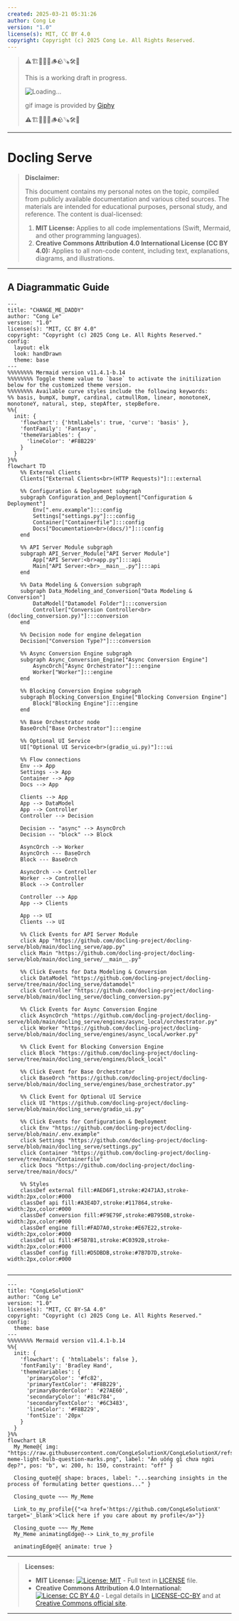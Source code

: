```yaml
---
created: 2025-03-21 05:31:26
author: Cong Le
version: "1.0"
license(s): MIT, CC BY 4.0
copyright: Copyright (c) 2025 Cong Le. All Rights Reserved.
---
```



> ⚠️🏗️🚧🦺🧱🪵🪨🪚🛠️👷
> 
> This is a working draft in progress.
> 
> ![Loading...](https://media1.giphy.com/media/v1.Y2lkPTc5MGI3NjExNTIzMjFxZmYwcXBqeGZ0eWR4cXduOGtndzlrZXNjOWd4eDl1YTRjMyZlcD12MV9pbnRlcm5hbF9naWZfYnlfaWQmY3Q9Zw/Kn5YFlengdRmw/giphy.gif)
> 
> gif image is provided by [Giphy](https://giphy.com)
> 
> ⚠️🏗️🚧🦺🧱🪵🪨🪚🛠️👷

----


# Docling Serve
> **Disclaimer:**
>
> This document contains my personal notes on the topic,
> compiled from publicly available documentation and various cited sources.
> The materials are intended for educational purposes, personal study, and reference.
> The content is dual-licensed:
> 1. **MIT License:** Applies to all code implementations (Swift, Mermaid, and other programming languages).
> 2. **Creative Commons Attribution 4.0 International License (CC BY 4.0):** Applies to all non-code content, including text, explanations, diagrams, and illustrations.
---


## A Diagrammatic Guide 


```mermaid
---
title: "CHANGE_ME_DADDY"
author: "Cong Le"
version: "1.0"
license(s): "MIT, CC BY 4.0"
copyright: "Copyright (c) 2025 Cong Le. All Rights Reserved."
config:
  layout: elk
  look: handDrawn
  theme: base
---
%%%%%%%% Mermaid version v11.4.1-b.14
%%%%%%%% Toggle theme value to `base` to activate the initilization below for the customized theme version.
%%%%%%%% Available curve styles include the following keywords:
%% basis, bumpX, bumpY, cardinal, catmullRom, linear, monotoneX, monotoneY, natural, step, stepAfter, stepBefore.
%%{
  init: {
    'flowchart': {'htmlLabels': true, 'curve': 'basis' },
    'fontFamily': 'Fantasy',
    'themeVariables': {
      'lineColor': '#F8B229'
    }
  }
}%%
flowchart TD
    %% External Clients
    Clients["External Clients<br>(HTTP Requests)"]:::external

    %% Configuration & Deployment subgraph
    subgraph Configuration_and_Deployment["Configuration & Deployment"]
        Env[".env.example"]:::config
        Settings["settings.py"]:::config
        Container["Containerfile"]:::config
        Docs["Documentation<br>(docs/)"]:::config
    end

    %% API Server Module subgraph
    subgraph API_Server_Module["API Server Module"]
        App["API Server:<br>app.py"]:::api
        Main["API Server:<br>__main__.py"]:::api
    end

    %% Data Modeling & Conversion subgraph
    subgraph Data_Modeling_and_Conversion["Data Modeling & Conversion"]
        DataModel["Datamodel Folder"]:::conversion
        Controller["Conversion Controller<br>(docling_conversion.py)"]:::conversion
    end

    %% Decision node for engine delegation
    Decision["Conversion Type?"]:::conversion

    %% Async Conversion Engine subgraph
    subgraph Async_Conversion_Engine["Async Conversion Engine"]
        AsyncOrch["Async Orchestrator"]:::engine
        Worker["Worker"]:::engine
    end

    %% Blocking Conversion Engine subgraph
    subgraph Blocking_Conversion_Engine["Blocking Conversion Engine"]
        Block["Blocking Engine"]:::engine
    end

    %% Base Orchestrator node
    BaseOrch["Base Orchestrator"]:::engine

    %% Optional UI Service
    UI["Optional UI Service<br>(gradio_ui.py)"]:::ui

    %% Flow connections
    Env --> App
    Settings --> App
    Container --> App
    Docs --> App

    Clients --> App
    App --> DataModel
    App --> Controller
    Controller --> Decision

    Decision -- "async" --> AsyncOrch
    Decision -- "block" --> Block

    AsyncOrch --> Worker
    AsyncOrch --- BaseOrch
    Block --- BaseOrch

    AsyncOrch --> Controller
    Worker --> Controller
    Block --> Controller

    Controller --> App
    App --> Clients

    App --> UI
    Clients --> UI

    %% Click Events for API Server Module
    click App "https://github.com/docling-project/docling-serve/blob/main/docling_serve/app.py"
    click Main "https://github.com/docling-project/docling-serve/blob/main/docling_serve/__main__.py"

    %% Click Events for Data Modeling & Conversion
    click DataModel "https://github.com/docling-project/docling-serve/tree/main/docling_serve/datamodel"
    click Controller "https://github.com/docling-project/docling-serve/blob/main/docling_serve/docling_conversion.py"

    %% Click Events for Async Conversion Engine
    click AsyncOrch "https://github.com/docling-project/docling-serve/blob/main/docling_serve/engines/async_local/orchestrator.py"
    click Worker "https://github.com/docling-project/docling-serve/blob/main/docling_serve/engines/async_local/worker.py"

    %% Click Event for Blocking Conversion Engine
    click Block "https://github.com/docling-project/docling-serve/tree/main/docling_serve/engines/block_local"

    %% Click Event for Base Orchestrator
    click BaseOrch "https://github.com/docling-project/docling-serve/blob/main/docling_serve/engines/base_orchestrator.py"

    %% Click Event for Optional UI Service
    click UI "https://github.com/docling-project/docling-serve/blob/main/docling_serve/gradio_ui.py"

    %% Click Events for Configuration & Deployment
    click Env "https://github.com/docling-project/docling-serve/blob/main/.env.example"
    click Settings "https://github.com/docling-project/docling-serve/blob/main/docling_serve/settings.py"
    click Container "https://github.com/docling-project/docling-serve/tree/main/Containerfile"
    click Docs "https://github.com/docling-project/docling-serve/tree/main/docs/"

    %% Styles
    classDef external fill:#AED6F1,stroke:#2471A3,stroke-width:2px,color:#000
    classDef api fill:#A3E4D7,stroke:#117864,stroke-width:2px,color:#000
    classDef conversion fill:#F9E79F,stroke:#B7950B,stroke-width:2px,color:#000
    classDef engine fill:#FAD7A0,stroke:#E67E22,stroke-width:2px,color:#000
    classDef ui fill:#F5B7B1,stroke:#C0392B,stroke-width:2px,color:#000
    classDef config fill:#D5DBDB,stroke:#7B7D7D,stroke-width:2px,color:#000


```




---

<!-- 
```mermaid
%% Current Mermaid version
info
```  -->


```mermaid
---
title: "CongLeSolutionX"
author: "Cong Le"
version: "1.0"
license(s): "MIT, CC BY-SA 4.0"
copyright: "Copyright (c) 2025 Cong Le. All Rights Reserved."
config:
  theme: base
---
%%%%%%%% Mermaid version v11.4.1-b.14
%%{
  init: {
    'flowchart': { 'htmlLabels': false },
    'fontFamily': 'Bradley Hand',
    'themeVariables': {
      'primaryColor': '#fc82',
      'primaryTextColor': '#F8B229',
      'primaryBorderColor': '#27AE60',
      'secondaryColor': '#81c784',
      'secondaryTextColor': '#6C3483',
      'lineColor': '#F8B229',
      'fontSize': '20px'
    }
  }
}%%
flowchart LR
  My_Meme@{ img: "https://raw.githubusercontent.com/CongLeSolutionX/CongLeSolutionX/refs/heads/main/assets/images/My-meme-light-bulb-question-marks.png", label: "Ăn uống gì chưa ngừi đẹp?", pos: "b", w: 200, h: 150, constraint: "off" }

  Closing_quote@{ shape: braces, label: "...searching insights in the process of formulating better questions..." }

  Closing_quote ~~~ My_Meme
    
  Link_to_my_profile{{"<a href='https://github.com/CongLeSolutionX' target='_blank'>Click here if you care about my profile</a>"}}

  Closing_quote ~~~ My_Meme
  My_Meme animatingEdge@--> Link_to_my_profile
  
  animatingEdge@{ animate: true }

```

---
> **Licenses:**
>
> - **MIT License:**  [![License: MIT](https://img.shields.io/badge/License-MIT-yellow.svg)](LICENSE) - Full text in [LICENSE](LICENSE) file.
> - **Creative Commons Attribution 4.0 International:** [![License: CC BY 4.0](https://licensebuttons.net/l/by/4.0/88x31.png)](LICENSE-CC-BY) - Legal details in [LICENSE-CC-BY](LICENSE-CC-BY) and at [Creative Commons official site](http://creativecommons.org/licenses/by/4.0/).
> 
---
